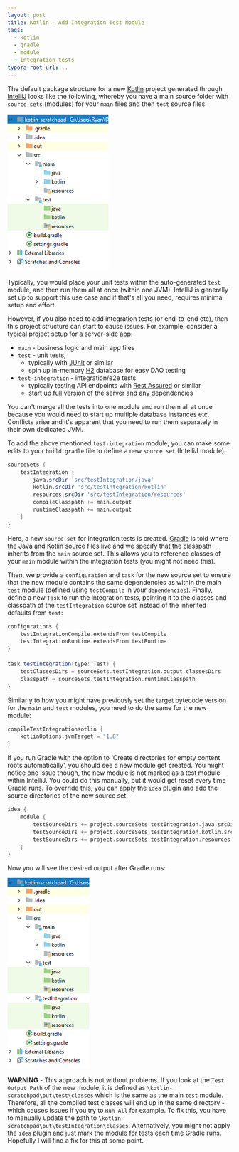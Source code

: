 ```yaml
---
layout: post
title: Kotlin - Add Integration Test Module
tags:
  - kotlin
  - gradle
  - module
  - integration tests
typora-root-url: ..
---
```


The default package structure for a new [Kotlin](https://kotlinlang.org/) project generated through [IntelliJ](https://www.jetbrains.com/idea/) looks like the following, whereby you have a main source folder with `source sets` (modules) for your `main` files and then `test` source files.

![Kotlin Default Project](/images/2018/kotlin-default-project.png)

Typically, you would place your unit tests within the auto-generated `test` module, and then run them all at once (within one JVM). IntelliJ is generally set up to support this use case and if that's all you need, requires minimal setup and effort.

However, if you also need to add integration tests (or end-to-end etc), then this project structure can start to cause issues. For example, consider a typical project setup for a server-side app:

- `main` - business logic and main app files
- `test` - unit tests, 
  - typically with [JUnit](https://junit.org/junit5/) or similar
  - spin up in-memory [H2](http://www.h2database.com/html/main.html) database for easy DAO testing
- `test-integration` - integration/e2e tests
  - typically testing API endpoints with [Rest Assured](http://rest-assured.io/) or similar
  - start up full version of the server and any dependencies

You can't merge all the tests into one module and run them all at once because you would need to start up multiple database instances etc. Conflicts arise and it's apparent that you need to run them separately in their own dedicated JVM.

To add the above mentioned `test-integration` module, you can make some edits to your `build.gradle` file to define a new `source set` (IntelliJ module):

```groovy
sourceSets {
    testIntegration {
        java.srcDir 'src/testIntegration/java'
        kotlin.srcDir 'src/testIntegration/kotlin'
        resources.srcDir 'src/testIntegration/resources'
        compileClasspath += main.output
        runtimeClasspath += main.output
    }
}
```

Here, a new `source set` for integration tests is created. [Gradle](https://gradle.org/) is told where the Java and Kotlin source files live and we specify that the classpath inherits from the `main` source set. This allows you to reference classes of your `main` module within the integration tests (you might not need this).

Then, we provide a `configuration` and `task` for the new source set to ensure that the new module contains the same dependencies as within the main `test` module (defined using `testCompile` in your `dependencies`). Finally, define a new `Task` to run the integration tests, pointing it to the classes and classpath of the `testIntegration` source set instead of the inherited defaults from `test`:

```groovy
configurations {
    testIntegrationCompile.extendsFrom testCompile
    testIntegrationRuntime.extendsFrom testRuntime
}

task testIntegration(type: Test) {
    testClassesDirs = sourceSets.testIntegration.output.classesDirs
    classpath = sourceSets.testIntegration.runtimeClasspath
}
```

Similarly to how you might have previously set the target bytecode version for the `main` and `test` modules, you need to do the same for the new module:

```groovy
compileTestIntegrationKotlin {
    kotlinOptions.jvmTarget = "1.8"
}
```

If you run Gradle with the option to 'Create directories for empty content roots automatically', you should see a new module get created. You might notice one issue though, the new module is not marked as a test module within IntelliJ. You could do this manually, but it would get reset every time Gradle runs. To override this, you can apply the `idea` plugin and add the source directories of the new source set:

```groovy
idea {
    module {
        testSourceDirs += project.sourceSets.testIntegration.java.srcDirs
        testSourceDirs += project.sourceSets.testIntegration.kotlin.srcDirs
        testSourceDirs += project.sourceSets.testIntegration.resources.srcDirs
    }
}
```

Now you will see the desired output after Gradle runs:

![With Integration tests module](/images/2018/kotlin-integration-test-module.png)

**WARNING** - This approach is not without problems. If you look at the `Test Output Path` of the new module, it is defined as `\kotlin-scratchpad\out\test\classes` which is the same as the main `test` module. Therefore, all the compiled test classes will end up in the same directory - which causes issues if you try to `Run All` for example.  To fix this, you have to manually update the path to `\kotlin-scratchpad\out\testIntegration\classes`. Alternatively, you might not apply the `idea` plugin and just mark the module for tests each time Gradle runs. Hopefully I will find a fix for this at some point.